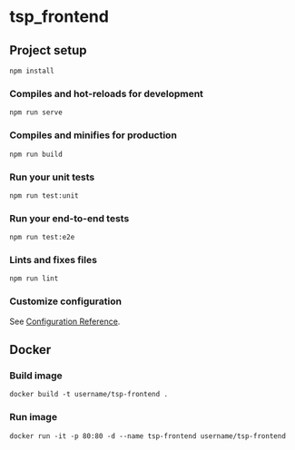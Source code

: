 # tsp_frontend

## Project setup
```
npm install
```

### Compiles and hot-reloads for development
```
npm run serve
```

### Compiles and minifies for production
```
npm run build
```

### Run your unit tests
```
npm run test:unit
```

### Run your end-to-end tests
```
npm run test:e2e
```

### Lints and fixes files
```
npm run lint
```

### Customize configuration
See [Configuration Reference](https://cli.vuejs.org/config/).

## Docker

### Build image
```
docker build -t username/tsp-frontend .
```

### Run image
```
docker run -it -p 80:80 -d --name tsp-frontend username/tsp-frontend
```
